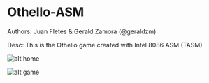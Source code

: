 # Othello-ASM

Authors: Juan Fletes & Gerald Zamora (@geraldzm)

Desc: This is the Othello game created with Intel 8086 ASM (TASM)

![alt home](https://i.imgur.com/cx8jKF8.png)

![alt game](https://i.imgur.com/HLdbiGH.png)

